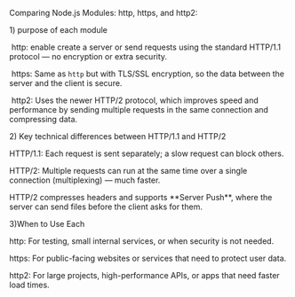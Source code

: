 

Comparing Node.js Modules: http, https, and http2:

1\) purpose of each module

&nbsp;http: enable create a server or send requests using the standard HTTP/1.1 protocol — no encryption or extra security.

&nbsp;https: Same as `http` but with TLS/SSL encryption, so the data between the server and the client is secure.

&nbsp;http2: Uses the newer HTTP/2 protocol, which improves speed and performance by sending multiple requests in the same connection and compressing data.



2\) Key technical differences between HTTP/1.1 and HTTP/2

HTTP/1.1: Each request is sent separately; a slow request can block others.

HTTP/2: Multiple requests can run at the same time over a single connection (multiplexing) — much faster.

HTTP/2 compresses headers and supports \*\*Server Push\*\*, where the server can send files before the client asks for them.



3\)When to Use Each

http: For testing, small internal services, or when security is not needed.

https: For public-facing websites or services that need to protect user data.

http2: For large projects, high-performance APIs, or apps that need faster load times.




